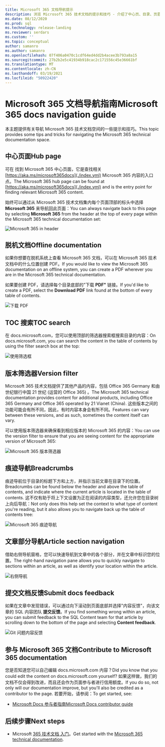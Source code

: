 ```yaml
---
title: Microsoft 365 文档导航提示
description: 浏览 Microsoft 365 技术文档的提示和技巧 - 介绍了中心页、目录、页眉等内容，以及如何使用痕迹导航和如何使用版本筛选器。
ms.date: 08/12/2020
ms.prod: sql
ms.technology: release-landing
ms.reviewer: serdars
ms.custom: ''
ms.topic: conceptual
author: samanro
ms.author: samanro
ms.openlocfilehash: 07f406a0470c1cdf64ed4dd2b4acee3b793a8a15
ms.sourcegitcommit: 27b2b2e5c41934b918cac2c171556c45e36661bf
ms.translationtype: MT
ms.contentlocale: zh-CN
ms.lasthandoff: 03/19/2021
ms.locfileid: "50922420"
---
```

# <a name="microsoft-365-docs-navigation-guide"></a><span data-ttu-id="9c57f-103">Microsoft 365 文档导航指南</span><span class="sxs-lookup"><span data-stu-id="9c57f-103">Microsoft 365 docs navigation guide</span></span>

<span data-ttu-id="9c57f-104">本主题提供有关导航 Microsoft 365 技术文档空间的一些提示和技巧。</span><span class="sxs-lookup"><span data-stu-id="9c57f-104">This topic provides some tips and tricks for navigating the Microsoft 365 technical documentation space.</span></span>  

## <a name="hub-page"></a><span data-ttu-id="9c57f-105">中心页面</span><span class="sxs-lookup"><span data-stu-id="9c57f-105">Hub page</span></span>

<span data-ttu-id="9c57f-106">可在 找到 Microsoft 365 中心页面，它是查找相关 [https://aka.ms/microsoft365docs](./index.yml) Microsoft 365 内容的入口点。</span><span class="sxs-lookup"><span data-stu-id="9c57f-106">The Microsoft 365 hub page can be found at [https://aka.ms/microsoft365docs](./index.yml) and is the entry point for finding relevant Microsoft 365 content.</span></span>

<span data-ttu-id="9c57f-107">始终可以通过从 Microsoft 365 技术文档集内每个页面顶部的标头中选择 **Microsoft 365** 来导航回此页面：</span><span class="sxs-lookup"><span data-stu-id="9c57f-107">You can always navigate back to this page by selecting **Microsoft 365** from the header at the top of every page within the Microsoft 365 technical documentation set:</span></span>

![Microsoft 365 in header](media/m365-header-cursor.png)

## <a name="offline-documentation"></a><span data-ttu-id="9c57f-109">脱机文档</span><span class="sxs-lookup"><span data-stu-id="9c57f-109">Offline documentation</span></span>

<span data-ttu-id="9c57f-110">如果你想要在脱机系统上查看 Microsoft 365 文档，可以在 Microsoft 365 技术文档中的什么位置创建 PDF。</span><span class="sxs-lookup"><span data-stu-id="9c57f-110">If you would like to view the Microsoft 365 documentation on an offline system, you can create a PDF wherever you are in the Microsoft 365 technical documentation.</span></span>

<span data-ttu-id="9c57f-111">如果要创建 PDF，请选择每个目录底部的"下载 **PDF"** 链接。</span><span class="sxs-lookup"><span data-stu-id="9c57f-111">If you'd like to create a PDF, select the **Download PDF** link found at the bottom of every table of contents.</span></span>

![下载 PDF](media/m365-download-pdf-cursor.png)

## <a name="toc-search"></a><span data-ttu-id="9c57f-113">TOC 搜索</span><span class="sxs-lookup"><span data-stu-id="9c57f-113">TOC search</span></span> 
<span data-ttu-id="9c57f-114">在 docs.microsoft.com，您可以使用顶部的筛选器搜索框搜索目录的内容：</span><span class="sxs-lookup"><span data-stu-id="9c57f-114">On docs.microsoft.com, you can search the content in the table of contents by using the filter search box at the top:</span></span>

![使用筛选框](media/m365-filter-by-title.png)

## <a name="version-filter"></a><span data-ttu-id="9c57f-116">版本筛选器</span><span class="sxs-lookup"><span data-stu-id="9c57f-116">Version filter</span></span>
<span data-ttu-id="9c57f-117">Microsoft 365 技术文档提供了其他产品的内容，包括 Office 365 Germany 和由世纪银行中国 21 世纪 (运营的 Office 365) 。</span><span class="sxs-lookup"><span data-stu-id="9c57f-117">The Microsoft 365 technical documentation provides content for additional products, including Office 365 Germany and Office 365 operated by 21 Vianet (China).</span></span> <span data-ttu-id="9c57f-118">这些版本之间的功能可能会有所不同，因此，有时内容本身会有所不同。</span><span class="sxs-lookup"><span data-stu-id="9c57f-118">Features can vary between these versions, and as such, sometimes the content itself can vary.</span></span>

<span data-ttu-id="9c57f-119">可以使用版本筛选器来确保看到相应版本的 Microsoft 365 的内容：</span><span class="sxs-lookup"><span data-stu-id="9c57f-119">You can use the version filter to ensure that you are seeing content for the appropriate version of Microsoft 365:</span></span>

![Microsoft 365 版本筛选器](media/m365-version-filter.png)

## <a name="breadcrumbs"></a><span data-ttu-id="9c57f-121">痕迹导航</span><span class="sxs-lookup"><span data-stu-id="9c57f-121">Breadcrumbs</span></span>

<span data-ttu-id="9c57f-122">痕迹导航位于目录的标题下方和上方，并指示当前文章在目录下的位置。</span><span class="sxs-lookup"><span data-stu-id="9c57f-122">Breadcrumbs can be found below the header and above the table of contents, and indicate where the current article is located in the table of contents.</span></span>  <span data-ttu-id="9c57f-123">这不仅有助于将上下文设置为正在阅读的内容类型，还允许您在目录树上向后导航：</span><span class="sxs-lookup"><span data-stu-id="9c57f-123">Not only does this help set the context to what type of content you're reading, but it also allows you to navigate back up the table of contents tree:</span></span>

![Microsoft 365 痕迹导航](media/m365-breadcrumb.png)

## <a name="article-section-navigation"></a><span data-ttu-id="9c57f-125">文章部分导航</span><span class="sxs-lookup"><span data-stu-id="9c57f-125">Article section navigation</span></span>

<span data-ttu-id="9c57f-126">借助右侧导航窗格，您可以快速导航到文章中的各个部分，并在文章中标识您的位置。</span><span class="sxs-lookup"><span data-stu-id="9c57f-126">The right-hand navigation pane allows you to quickly navigate to sections within an article, as well as identify your location within the article.</span></span>  

![右侧导航](media/m365-article-sections.png)

## <a name="submit-docs-feedback"></a><span data-ttu-id="9c57f-128">提交文档反馈</span><span class="sxs-lookup"><span data-stu-id="9c57f-128">Submit docs feedback</span></span>

<span data-ttu-id="9c57f-129">如果在文章中发现错误，可以通过向下滚动到页面底部并选择"内容反馈"，向该文章的 SQL 内容团队 **提交反馈**。</span><span class="sxs-lookup"><span data-stu-id="9c57f-129">If you find something wrong within an article, you can submit feedback to the SQL Content team for that article by scrolling down to the bottom of the page and selecting **Content feedback**.</span></span>

![Git 问题内容反馈](media/m365-article-feedback.png)

## <a name="contribute-to-microsoft-365-documentation"></a><span data-ttu-id="9c57f-131">参与 Microsoft 365 文档</span><span class="sxs-lookup"><span data-stu-id="9c57f-131">Contribute to Microsoft 365 documentation</span></span>

<span data-ttu-id="9c57f-132">您是否知道您可以自己编辑 docs.microsoft.com 内容？</span><span class="sxs-lookup"><span data-stu-id="9c57f-132">Did you know that you could edit the content on docs.microsoft.com yourself?</span></span> <span data-ttu-id="9c57f-133">如果这样做，我们的文档不仅会得到改进，而且还会作为页面参与者进行信用额度。</span><span class="sxs-lookup"><span data-stu-id="9c57f-133">If you do so, not only will our documentation improve, but you'll also be credited as a contributor to the page.</span></span> <span data-ttu-id="9c57f-134">若要开始，请参阅：</span><span class="sxs-lookup"><span data-stu-id="9c57f-134">To get started, see:</span></span>

- [<span data-ttu-id="9c57f-135">Microsoft Docs 参与者指南</span><span class="sxs-lookup"><span data-stu-id="9c57f-135">Microsoft Docs contributor guide</span></span>](/contribute/)

## <a name="next-steps"></a><span data-ttu-id="9c57f-136">后续步骤</span><span class="sxs-lookup"><span data-stu-id="9c57f-136">Next steps</span></span>

- <span data-ttu-id="9c57f-137">Microsoft [365 技术文档 入门](index.yml)。</span><span class="sxs-lookup"><span data-stu-id="9c57f-137">Get started with the [Microsoft 365 technical documentation](index.yml).</span></span>